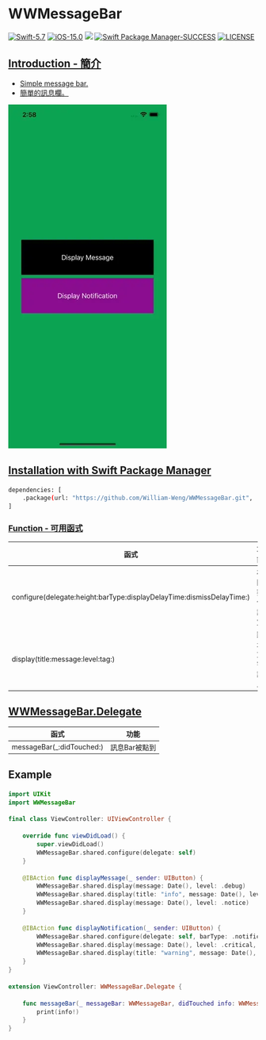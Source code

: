 # WWMessageBar

[![Swift-5.7](https://img.shields.io/badge/Swift-5.7-orange.svg?style=flat)](https://developer.apple.com/swift/) [![iOS-15.0](https://img.shields.io/badge/iOS-15.0-pink.svg?style=flat)](https://developer.apple.com/swift/) ![](https://img.shields.io/github/v/tag/William-Weng/WWMessageBar) [![Swift Package Manager-SUCCESS](https://img.shields.io/badge/Swift_Package_Manager-SUCCESS-blue.svg?style=flat)](https://developer.apple.com/swift/) [![LICENSE](https://img.shields.io/badge/LICENSE-MIT-yellow.svg?style=flat)](https://developer.apple.com/swift/)

## [Introduction - 簡介](https://swiftpackageindex.com/William-Weng)
- [Simple message bar.](https://github.com/JanGorman/SwiftMessageBar)
- [簡單的訊息欄。](https://www.appcoda.com.tw/interactive-animation-uiviewpropertyanimator/)

![](./Example.webp)

## [Installation with Swift Package Manager](https://medium.com/彼得潘的-swift-ios-app-開發問題解答集/使用-spm-安裝第三方套件-xcode-11-新功能-2c4ffcf85b4b)

```bash
dependencies: [
    .package(url: "https://github.com/William-Weng/WWMessageBar.git", .upToNextMajor(from: "1.0.2"))
]
```

### [Function - 可用函式](https://ezgif.com/video-to-webp)
|函式|功能|
|-|-|
|configure(delegate:height:barType:displayDelayTime:dismissDelayTime:)|相關數值設定|
|display(title:message:level:tag:)|顯示文字訊息|

## [WWMessageBar.Delegate](https://mockuphone.com/)
|函式|功能|
|-|-|
|messageBar(_:didTouched:)|訊息Bar被點到|

## Example
```swift
import UIKit
import WWMessageBar

final class ViewController: UIViewController {
    
    override func viewDidLoad() {
        super.viewDidLoad()
        WWMessageBar.shared.configure(delegate: self)
    }
    
    @IBAction func displayMessage(_ sender: UIButton) {
        WWMessageBar.shared.display(message: Date(), level: .debug)
        WWMessageBar.shared.display(title: "info", message: Date(), level: .info)
        WWMessageBar.shared.display(message: Date(), level: .notice)    
    }
    
    @IBAction func displayNotification(_ sender: UIButton) {
        WWMessageBar.shared.configure(delegate: self, barType: .notification)
        WWMessageBar.shared.display(message: Date(), level: .critical, tag: "[Notification]")
        WWMessageBar.shared.display(title: "warning", message: Date(), level: .warning, tag: "[Notification]")
    }
}

extension ViewController: WWMessageBar.Delegate {
    
    func messageBar(_ messageBar: WWMessageBar, didTouched info: WWMessageBar.MessageInformation?) {
        print(info!)
    }
}
```
